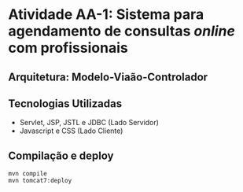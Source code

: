 # Atividade AA-1: Sistema para agendamento de consultas *online* com profissionais

## Arquitetura: Modelo-Viaão-Controlador

## Tecnologias Utilizadas
* Servlet, JSP, JSTL e JDBC (Lado Servidor)
* Javascript e CSS (Lado Cliente)


## Compilação e deploy
```
mvn compile
mvn tomcat7:deploy
```
